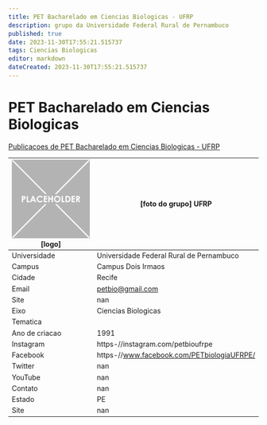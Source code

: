 ```yaml
---
title: PET Bacharelado em Ciencias Biologicas - UFRP
description: grupo da Universidade Federal Rural de Pernambuco
published: true
date: 2023-11-30T17:55:21.515737
tags: Ciencias Biologicas
editor: markdown
dateCreated: 2023-11-30T17:55:21.515737
---
```


# PET Bacharelado em Ciencias Biologicas

[Publicacoes de PET Bacharelado em Ciencias Biologicas - UFRP](/atividade/119PETBachareladoemCienciasBiologicasUFRP/feed.md)

| ![placeholder.png](/placeholder.png) [logo] | [foto do grupo] UFRP         |
| ------------------------------------------- | ------------------------------------------------- |
| Universidade                                | Universidade Federal Rural de Pernambuco      |
| Campus                                      | Campus Dois Irmaos            |
| Cidade                                      | Recife             |
| Email                                       | petbio@gmail.com             |
| Site                                        | nan              |
| Eixo                                        | Ciencias Biologicas              |
| Tematica                                    |           |
| Ano de criacao                              | 1991        |
| Instagram                                   | https-//instagram.com/petbioufrpe         |
| Facebook                                    | https-//www.facebook.com/PETbiologiaUFRPE/          |
| Twitter                                     | nan           |
| YouTube                                     | nan           |
| Contato                                     | nan         |
| Estado                                      |  PE            |
| Site                                        | nan |
